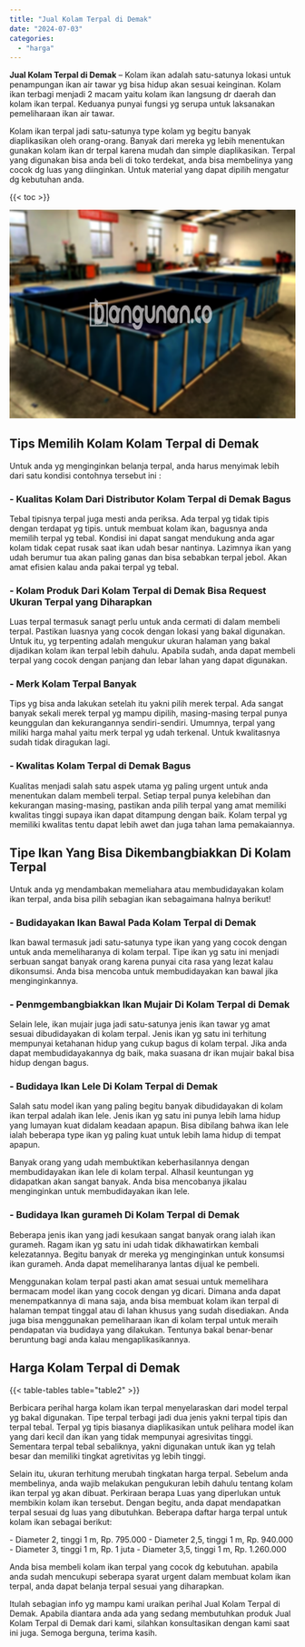 ```yaml
---
title: "Jual Kolam Terpal di Demak"
date: "2024-07-03"
categories: 
  - "harga"
---
```


**Jual Kolam Terpal di Demak** – Kolam ikan adalah satu-satunya lokasi untuk penampungan ikan air tawar yg bisa hidup akan sesuai keinginan. Kolam ikan terbagi menjadi 2 macam yaitu kolam ikan langsung dr daerah dan kolam ikan terpal. Keduanya punyai fungsi yg serupa untuk laksanakan pemeliharaan ikan air tawar.

Kolam ikan terpal jadi satu-satunya type kolam yg begitu banyak diaplikasikan oleh orang-orang. Banyak dari mereka yg lebih menentukan gunakan kolam ikan dr terpal karena mudah dan simple diaplikasikan. Terpal yang digunakan bisa anda beli di toko terdekat, anda bisa membelinya yang cocok dg luas yang diinginkan. Untuk material yang dapat dipilih mengatur dg kebutuhan anda.

{{< toc >}}

![Jual Kolam Terpal di Demak](/images/jual-kolam-terpal-20.png)

## Tips Memilih Kolam Kolam Terpal di Demak

Untuk anda yg menginginkan belanja terpal, anda harus menyimak lebih dari satu kondisi contohnya tersebut ini :

### \- Kualitas Kolam Dari Distributor Kolam Terpal di Demak Bagus

Tebal tipisnya terpal juga mesti anda periksa. Ada terpal yg tidak tipis dengan terdapat yg tipis. untuk membuat kolam ikan, bagusnya anda memilih terpal yg tebal. Kondisi ini dapat sangat mendukung anda agar kolam tidak cepat rusak saat ikan udah besar nantinya. Lazimnya ikan yang udah berumur tua akan paling ganas dan bisa sebabkan terpal jebol. Akan amat efisien kalau anda pakai terpal yg tebal.

### \- Kolam Produk Dari Kolam Terpal di Demak Bisa Request Ukuran Terpal yang Diharapkan

Luas terpal termasuk sanagt perlu untuk anda cermati di dalam membeli terpal. Pastikan luasnya yang cocok dengan lokasi yang bakal digunakan. Untuk itu, yg terpenting adalah mengukur ukuran halaman yang bakal dijadikan kolam ikan terpal lebih dahulu. Apabila sudah, anda dapat membeli terpal yang cocok dengan panjang dan lebar lahan yang dapat digunakan.

### \- Merk Kolam Terpal Banyak

Tips yg bisa anda lakukan setelah itu yakni pilih merek terpal. Ada sangat banyak sekali merek terpal yg mampu dipilih, masing-masing terpal punya keunggulan dan kekurangannya sendiri-sendiri. Umumnya, terpal yang miliki harga mahal yaitu merk terpal yg udah terkenal. Untuk kwalitasnya sudah tidak diragukan lagi.

### \- Kwalitas Kolam Terpal di Demak Bagus

Kualitas menjadi salah satu aspek utama yg paling urgent untuk anda menentukan dalam membeli terpal. Setiap terpal punya kelebihan dan kekurangan masing-masing, pastikan anda pilih terpal yang amat memiliki kwalitas tinggi supaya ikan dapat ditampung dengan baik. Kolam terpal yg memiliki kwalitas tentu dapat lebih awet dan juga tahan lama pemakaiannya.

## Tipe Ikan Yang Bisa Dikembangbiakkan Di Kolam Terpal

Untuk anda yg mendambakan memeliahara atau membudidayakan kolam ikan terpal, anda bisa pilih sebagian ikan sebagaimana halnya berikut!

### \- Budidayakan Ikan Bawal Pada Kolam Terpal di Demak

Ikan bawal termasuk jadi satu-satunya type ikan yang yang cocok dengan untuk anda memeliharanya di kolam terpal. Tipe ikan yg satu ini menjadi serbuan sangat banyak orang karena punyai cita rasa yang lezat kalau dikonsumsi. Anda bisa mencoba untuk membudidayakan kan bawal jika menginginkannya.

### \- Penmgembangbiakkan Ikan Mujair Di Kolam Terpal di Demak

Selain lele, ikan mujair juga jadi satu-satunya jenis ikan tawar yg amat sesuai dibudidayakan di kolam terpal. Jenis ikan yg satu ini terhitung mempunyai ketahanan hidup yang cukup bagus di kolam terpal. Jika anda dapat membudidayakannya dg baik, maka suasana dr ikan mujair bakal bisa hidup dengan bagus.

### \- Budidaya Ikan Lele Di Kolam Terpal di Demak

Salah satu model ikan yang paling begitu banyak dibudidayakan di kolam ikan terpal adalah ikan lele. Jenis ikan yg satu ini punya lebih lama hidup yang lumayan kuat didalam keadaan apapun. Bisa dibilang bahwa ikan lele ialah beberapa type ikan yg paling kuat untuk lebih lama hidup di tempat apapun.

Banyak orang yang udah membuktikan keberhasilannya dengan membudidayakan ikan lele di kolam terpal. Alhasil keuntungan yg didapatkan akan sangat banyak. Anda bisa mencobanya jikalau menginginkan untuk membudidayakan ikan lele.

### \- Budidaya Ikan gurameh Di Kolam Terpal di Demak

Beberapa jenis ikan yang jadi kesukaan sangat banyak orang ialah ikan gurameh. Ragam ikan yg satu ini udah tidak dikhawatirkan kembali kelezatannya. Begitu banyak dr mereka yg menginginkan untuk konsumsi ikan gurameh. Anda dapat memeliharanya lantas dijual ke pembeli.

Menggunakan kolam terpal pasti akan amat sesuai untuk memelihara bermacam model ikan yang cocok dengan yg dicari. Dimana anda dapat menempatkannya di mana saja, anda bisa membuat kolam ikan terpal di halaman tempat tinggal atau di lahan khusus yang sudah disediakan. Anda juga bisa menggunakan pemeliharaan ikan di kolam terpal untuk meraih pendapatan via budidaya yang dilakukan. Tentunya bakal benar-benar beruntung bagi anda kalau mengaplikasikannya.

## Harga Kolam Terpal di Demak

{{< table-tables table="table2" >}}

Berbicara perihal harga kolam ikan terpal menyelaraskan dari model terpal yg bakal digunakan. Tipe terpal terbagi jadi dua jenis yakni terpal tipis dan terpal tebal. Terpal yg tipis biasanya diaplikasikan untuk pelihara model ikan yang dari kecil dan ikan yang tidak mempunyai agresivitas tinggi. Sementara terpal tebal sebaliknya, yakni digunakan untuk ikan yg telah besar dan memiliki tingkat agretivitas yg lebih tinggi.

Selain itu, ukuran terhitung merubah tingkatan harga terpal. Sebelum anda membelinya, anda wajib melakukan pengukuran lebih dahulu tentang kolam ikan terpal yg akan dibuat. Perkiraan berapa Luas yang diperlukan untuk membikin kolam ikan tersebut. Dengan begitu, anda dapat mendapatkan terpal sesuai dg luas yang dibutuhkan. Beberapa daftar harga terpal untuk kolam ikan sebagai berikut:

\- Diameter 2, tinggi 1 m, Rp. 795.000 - Diameter 2,5, tinggi 1 m, Rp. 940.000 - Diameter 3, tinggi 1 m, Rp. 1 juta - Diameter 3,5, tinggi 1 m, Rp. 1.260.000

Anda bisa membeli kolam ikan terpal yang cocok dg kebutuhan. apabila anda sudah mencukupi seberapa syarat urgent dalam membuat kolam ikan terpal, anda dapat belanja terpal sesuai yang diharapkan.

Itulah sebagian info yg mampu kami uraikan perihal Jual Kolam Terpal di Demak. Apabila diantara anda ada yang sedang membutuhkan produk Jual Kolam Terpal di Demak dari kami, silahkan konsultasikan dengan kami saat ini juga. Semoga berguna, terima kasih.
